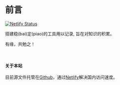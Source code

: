 # 前言

[![Netlify Status](https://api.netlify.com/api/v1/badges/12121061-73a4-4373-b0d6-024c3b6ac40b/deploy-status)](https://app.netlify.com/sites/isunyuan-blog/deploys)

搭建稳(bai)定(piao)的工具用以记录, 旨在对知识的积累。

有缘，共勉之！

<br />

#### 关于本站

目前源文件托管在[Github](https://github.com/isunyuan/blog)，通过[Netlify](https://www.netlify.com/)解决国内访问速度。